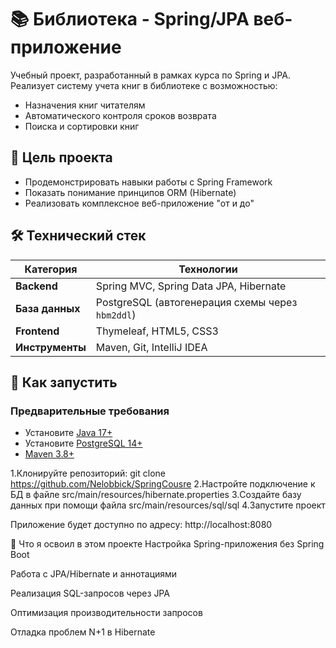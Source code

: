 # 📚 Библиотека - Spring/JPA веб-приложение


Учебный проект, разработанный в рамках курса по Spring и JPA. Реализует систему учета книг в библиотеке с возможностью:
- Назначения книг читателям
- Автоматического контроля сроков возврата
- Поиска и сортировки книг

## 🎯 Цель проекта

- Продемонстрировать навыки работы с Spring Framework
- Показать понимание принципов ORM (Hibernate)
- Реализовать комплексное веб-приложение "от и до"

## 🛠 Технический стек

| Категория       | Технологии                          |
|-----------------|-------------------------------------|
| **Backend**     | Spring MVC, Spring Data JPA, Hibernate |
| **База данных** | PostgreSQL (автогенерация схемы через `hbm2ddl`) |
| **Frontend**    | Thymeleaf, HTML5, CSS3              |
| **Инструменты** | Maven, Git, IntelliJ IDEA           |

## 🚀 Как запустить

### Предварительные требования
- Установите [Java 17+](https://adoptium.net/)
- Установите [PostgreSQL 14+](https://www.postgresql.org/download/)
- [Maven 3.8+](https://maven.apache.org/)

1.Клонируйте репозиторий: git clone https://github.com/Nelobbick/SpringCousre
2.Настройте подключение к БД в файле src/main/resources/hibernate.properties
3.Создайте базу данных при помощи файла src/main/resources/sql/sql
4.Запустите проект

Приложение будет доступно по адресу: http://localhost:8080

📌 Что я освоил в этом проекте
Настройка Spring-приложения без Spring Boot

Работа с JPA/Hibernate и аннотациями

Реализация SQL-запросов через JPA

Оптимизация производительности запросов

Отладка проблем N+1 в Hibernate


